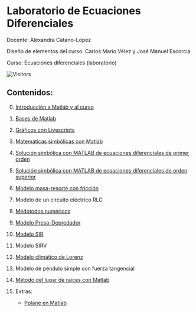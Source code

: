 # Laboratorio de Ecuaciones Diferenciales

Docente: Alexandra Catano-Lopez

Diseño de elementos del curso: Carlos Mario Vélez y José Manuel Escorcia

Curso: Ecuaciones diferenciales (laboratorio)

![Visitors](https://api.visitorbadge.io/api/visitors?path=https%3A%2F%2Falexacl95.github.io%2FEcuacionesDiferencialesLab%2F&label=Visitas&labelColor=%23697689&countColor=%23d9e3f0)

## Contenidos: 

0. [Introducción a Matlab y al curso](https://alexacl95.github.io/EcuacionesDiferencialesLab/HTML/IntroMatlab.html)

1. [Bases de Matlab](https://alexacl95.github.io/EcuacionesDiferencialesLab/HTML/FuncBase.html) 

2. [Gráficos con Livescripts](https://alexacl95.github.io/EcuacionesDiferencialesLab/HTML/LiveScripts.html)

3. [Matemáticas simbólicas con Matlab](https://alexacl95.github.io/EcuacionesDiferencialesLab/HTML/IntroMathSym.html)

4. [Solución simbólica con MATLAB de ecuaciones diferenciales de primer orden](https://alexacl95.github.io/EcuacionesDiferencialesLab/HTML/SoluDiff.html)

5. [Solución simbólica con MATLAB de ecuaciones diferenciales de orden superior](https://alexacl95.github.io/EcuacionesDiferencialesLab/HTML/EcuacionesOrdenSuperior.html)

6. [Modelo masa-resorte con fricción](https://alexacl95.github.io/EcuacionesDiferencialesLab/HTML/EjemploMasaResorte.html)

7. Modelo de un circuito eléctrico RLC

8. [Médotodos numéricos](https://alexacl95.github.io/EcuacionesDiferencialesLab/HTML/SlnNumericaEDO.html)
    
9. [Modelo Presa-Depredador](https://alexacl95.github.io/EcuacionesDiferencialesLab/HTML/ModeloPresaDepredador.html)
    
10. [Modelo SIR](https://alexacl95.github.io/EcuacionesDiferencialesLab/HTML/ModeloSIR.html)

11. Modelo SIRV
    
12. [Modelo climático de Lorenz](https://alexacl95.github.io/EcuacionesDiferencialesLab/HTML/Lorenz.html)

13. Modelo de péndulo simple con fuerza tangencial

14. [Método del lugar de raíces con Matlab](https://alexacl95.github.io/EcuacionesDiferencialesLab/HTML/Raices.html)

15. Extras:
    - [Pplane en Matlab](https://alexacl95.github.io/EcuacionesDiferencialesLab/HTML/ExplicacionPplane.html)

